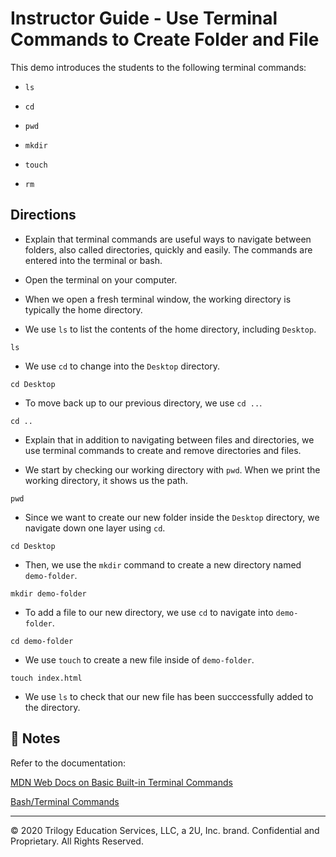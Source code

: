 # Instructor Guide - Use Terminal Commands to Create Folder and File

This demo introduces the students to the following terminal commands:

* `ls`

* `cd` 

* `pwd`

* `mkdir` 

* `touch`

* `rm`

## Directions

* Explain that terminal commands are useful ways to navigate between folders, also called directories, quickly and easily. The commands are entered into the terminal or bash. 

* Open the terminal on your computer.

* When we open a fresh terminal window, the working directory is typically the home directory. 

* We use `ls` to list the contents of the home directory, including `Desktop`. 

```
ls
```

* We use `cd` to change into the `Desktop` directory. 

```
cd Desktop
```

* To move back up to our previous directory, we use `cd ..`. 

```
cd ..
```

* Explain that in addition to navigating between files and directories, we use terminal commands to create and remove directories and files. 

* We start by checking our working directory with `pwd`. When we print the working directory, it shows us the path.

```
pwd
```

* Since we want to create our new folder inside the `Desktop` directory, we navigate down one layer using `cd`.

```
cd Desktop
```

* Then, we use the `mkdir` command to create a new directory named `demo-folder`.

```
mkdir demo-folder
```

* To add a file to our new directory, we use `cd` to navigate into `demo-folder`.

```
cd demo-folder
```

* We use `touch` to create a new file inside of `demo-folder`.

```
touch index.html
```

* We use `ls` to check that our new file has been succcessfully added to the directory.

## 📝 Notes

Refer to the documentation: 

[MDN Web Docs on Basic Built-in Terminal Commands](https://developer.mozilla.org/en-US/docs/Learn/Tools_and_testing/Understanding_client-side_tools/Command_line#Basic_built-in_terminal_commands)

[Bash/Terminal Commands](bash-terminal-commands-cheatsheet.md)

---
 © 2020 Trilogy Education Services, LLC, a 2U, Inc. brand. Confidential and Proprietary. All Rights Reserved.
